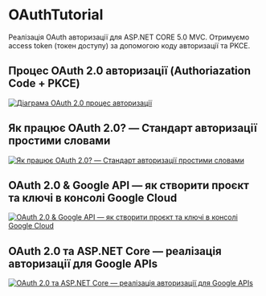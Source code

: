 # OAuthTutorial

Реалізація OAuth авторизації для ASP.NET CORE 5.0 MVC.
Отримуємо access token (токен доступу) за допомогою коду авторизації та PKCE.

## Процес OAuth 2.0 авторизації (Authoriazation Code + PKCE)
[![Діаграма OAuth 2.0 процес авторизації](https://i.imgur.com/F2Vb7t5.png)](https://youtu.be/n4eV7NH-p-I)

## Як працює OAuth 2.0? — Стандарт авторизації простими словами
[![Як працює OAuth 2.0? — Стандарт авторизації простими словами](https://i.imgur.com/c2q8WTG.png)](https://youtu.be/n4eV7NH-p-I)

## OAuth 2.0 & Google API — як створити проєкт та ключі в консолі Google Cloud
[![OAuth 2.0 & Google API — як створити проєкт та ключі в консолі Google Cloud](https://i.imgur.com/mSCmg5R.png)](https://youtu.be/uyqzbaHgmVw)

## OAuth 2.0 та ASP.NET Core — реалізація авторизації для Google APIs
[![OAuth 2.0 та ASP.NET Core — реалізація авторизації для Google APIs](https://i.imgur.com/1A3lN2n.png)](https://youtu.be/TEmLkXAiacA)

